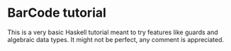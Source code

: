 BarCode tutorial
================

This is a very basic Haskell tutorial meant to try features like guards and algebraic data types. It might not be perfect, any comment is appreciated.
